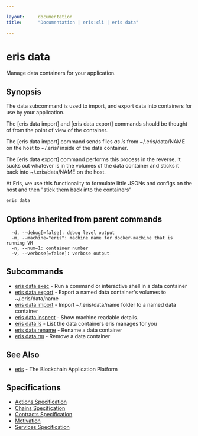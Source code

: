 ```yaml
---

layout:     documentation
title:      "Documentation | eris:cli | eris data"

---
```


# eris data

Manage data containers for your application.

## Synopsis

The data subcommand is used to import, and export
data into containers for use by your application.

The [eris data import] and [eris data export] commands should be 
thought of from the point of view of the container.

The [eris data import] command sends files *as is* from 
~/.eris/data/NAME on the host to ~/.eris/ inside 
of the data container.

The [eris data export] command performs this process in the reverse. 
It sucks out whatever is in the volumes of the data container 
and sticks it back into ~/.eris/data/NAME on the host.

At Eris, we use this functionality to formulate little JSONs
and configs on the host and then "stick them back into the
containers"

```bash
eris data
```

## Options inherited from parent commands

```
  -d, --debug[=false]: debug level output
  -m, --machine="eris": machine name for docker-machine that is running VM
  -n, --num=1: container number
  -v, --verbose[=false]: verbose output
```

## Subcommands

* [eris data exec](https://docs.erisindustries.com/documentation/eris-cli/0.11.0/eris_data_exec/)	 - Run a command or interactive shell in a data container
* [eris data export](https://docs.erisindustries.com/documentation/eris-cli/0.11.0/eris_data_export/)	 - Export a named data container's volumes to ~/.eris/data/name
* [eris data import](https://docs.erisindustries.com/documentation/eris-cli/0.11.0/eris_data_import/)	 - Import ~/.eris/data/name folder to a named data container
* [eris data inspect](https://docs.erisindustries.com/documentation/eris-cli/0.11.0/eris_data_inspect/)	 - Show machine readable details.
* [eris data ls](https://docs.erisindustries.com/documentation/eris-cli/0.11.0/eris_data_ls/)	 - List the data containers eris manages for you
* [eris data rename](https://docs.erisindustries.com/documentation/eris-cli/0.11.0/eris_data_rename/)	 - Rename a data container
* [eris data rm](https://docs.erisindustries.com/documentation/eris-cli/0.11.0/eris_data_rm/)	 - Remove a data container

## See Also

* [eris](https://docs.erisindustries.com/documentation/eris-cli/0.11.0/eris/)	 - The Blockchain Application Platform

## Specifications

* [Actions Specification](https://docs.erisindustries.com/documentation/eris-cli/0.11.0/actions_specification/)
* [Chains Specification](https://docs.erisindustries.com/documentation/eris-cli/0.11.0/chains_specification/)
* [Contracts Specification](https://docs.erisindustries.com/documentation/eris-cli/0.11.0/contracts_specification/)
* [Motivation](https://docs.erisindustries.com/documentation/eris-cli/0.11.0/motivation/)
* [Services Specification](https://docs.erisindustries.com/documentation/eris-cli/0.11.0/services_specification/)

